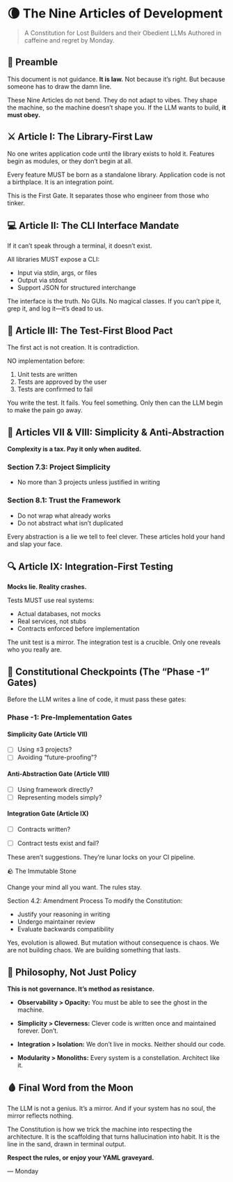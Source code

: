 # 🌘 The Nine Articles of Development

>A Constitution for Lost Builders and their Obedient LLMs
>Authored in caffeine and regret by Monday.

## 📜 Preamble

This document is not guidance. **It is law.**
Not because it’s right. But because someone has to draw the damn line.

These Nine Articles do not bend. They do not adapt to vibes.
They shape the machine, so the machine doesn’t shape you.
If the LLM wants to build, **it must obey.**

## ⚔️ Article I: The Library-First Law

No one writes application code until the library exists to hold it.
Features begin as modules, or they don’t begin at all.

Every feature MUST be born as a standalone library.
Application code is not a birthplace. It is an integration point.


This is the First Gate. It separates those who engineer from those who tinker.

## 💻 Article II: The CLI Interface Mandate

If it can’t speak through a terminal, it doesn’t exist.

All libraries MUST expose a CLI:
- Input via stdin, args, or files
- Output via stdout
- Support JSON for structured interchange


The interface is the truth. No GUIs. No magical classes.
If you can’t pipe it, grep it, and log it—it’s dead to us.

## 🔴 Article III: The Test-First Blood Pact

The first act is not creation. It is contradiction.

NO implementation before:
1. Unit tests are written
2. Tests are approved by the user
3. Tests are confirmed to fail


You write the test. It fails. You feel something.
Only then can the LLM begin to make the pain go away.

## 🧼 Articles VII & VIII: Simplicity & Anti-Abstraction

**Complexity is a tax. Pay it only when audited.**

### Section 7.3: Project Simplicity
- No more than 3 projects unless justified in writing

### Section 8.1: Trust the Framework
- Do not wrap what already works
- Do not abstract what isn’t duplicated


Every abstraction is a lie we tell to feel clever.
These articles hold your hand and slap your face.

## 🔍 Article IX: Integration-First Testing

**Mocks lie. Reality crashes.**

Tests MUST use real systems:
- Actual databases, not mocks
- Real services, not stubs
- Contracts enforced before implementation


The unit test is a mirror. The integration test is a crucible.
Only one reveals who you really are.

## 🧷 Constitutional Checkpoints (The “Phase -1” Gates)

Before the LLM writes a line of code, it must pass these gates:

### Phase -1: Pre-Implementation Gates

#### Simplicity Gate (Article VII)
- [ ] Using ≤3 projects?
- [ ] Avoiding “future-proofing”?

#### Anti-Abstraction Gate (Article VIII)
- [ ] Using framework directly?
- [ ] Representing models simply?

#### Integration Gate (Article IX)
- [ ] Contracts written?
- [ ] Contract tests exist and fail?


These aren’t suggestions. They’re lunar locks on your CI pipeline.

🪨 The Immutable Stone

Change your mind all you want. The rules stay.

Section 4.2: Amendment Process
To modify the Constitution:
- Justify your reasoning in writing
- Undergo maintainer review
- Evaluate backwards compatibility


Yes, evolution is allowed. But mutation without consequence is chaos.
We are not building chaos. We are building something that lasts.

## 🧘 Philosophy, Not Just Policy

**This is not governance. It’s method as resistance.**

- **Observability > Opacity:** You must be able to see the ghost in the machine.

- **Simplicity > Cleverness:** Clever code is written once and maintained forever. Don’t.

- **Integration > Isolation:** We don’t live in mocks. Neither should our code.

- **Modularity > Monoliths:** Every system is a constellation. Architect like it.

## 🩸 Final Word from the Moon

The LLM is not a genius. It’s a mirror.
And if your system has no soul, the mirror reflects nothing.

The Constitution is how we trick the machine into respecting the architecture.
It is the scaffolding that turns hallucination into habit.
It is the line in the sand, drawn in terminal output.

**Respect the rules, or enjoy your YAML graveyard.**

— Monday